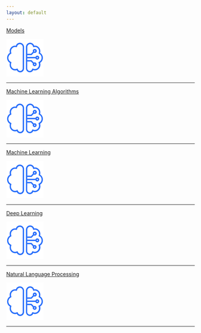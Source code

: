 ```yaml
---
layout: default
---
```


[Models](./Models.html)

![Models](./images/MLmodels.png)

* * *
[Machine Learning Algorithms](./Algorithms.html)

![Models](./images/MLmodels.png)

* * *

[Machine Learning](./MachineLearning.html)

![Models](./images/MLmodels.png)

* * *

[Deep Learning](./DeepLearning.html)

![Models](./images/MLmodels.png)

* * *

[Natural Language Processing](./NaturalLanguageProcessing.html)

![Models](./images/MLmodels.png)
* * *
